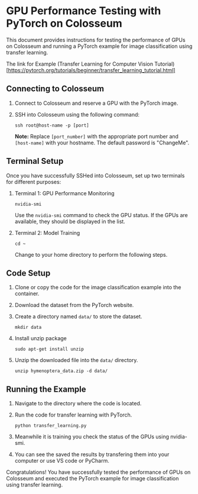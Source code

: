 # GPU Performance Testing with PyTorch on Colosseum

This document provides instructions for testing the performance of GPUs on Colosseum and running a PyTorch example for image classification using transfer learning.

The link for Example (Transfer Learning for Computer Vision Tutorial)[https://pytorch.org/tutorials/beginner/transfer_learning_tutorial.html]

## Connecting to Colosseum

1. Connect to Colosseum and reserve a GPU with the PyTorch image.

2. SSH into Colosseum using the following command:
    ```
    ssh root@host-name -p [port]
    ```
    **Note:** Replace `[port_number]` with the appropriate port number and `[host-name]` with your hostname. The default password is "ChangeMe".

## Terminal Setup

Once you have successfully SSHed into Colosseum, set up two terminals for different purposes:

1. Terminal 1: GPU Performance Monitoring
    ```
    nvidia-smi
    ```
    Use the `nvidia-smi` command to check the GPU status. If the GPUs are available, they should be displayed in the list.

2. Terminal 2: Model Training
    ```
    cd ~
    ```
    Change to your home directory to perform the following steps.

## Code Setup

1. Clone or copy the code for the image classification example into the container.

2. Download the dataset from the PyTorch website.

3. Create a directory named `data/` to store the dataset.
    ```
    mkdir data
    ```
4. Install unzip package
    ```
    sudo apt-get install unzip
    ```

6. Unzip the downloaded file into the `data/` directory. 
    ```
    unzip hymenoptera_data.zip -d data/
    ```

## Running the Example

1. Navigate to the directory where the code is located.

2. Run the code for transfer learning with PyTorch.
    ```
    python transfer_learning.py
    ```
3. Meanwhile it is training you check the status of the GPUs using nvidia-smi. 

4. You can see the saved the results by transfering them into your computer or use VS code or PyCharm.

Congratulations! You have successfully tested the performance of GPUs on Colosseum and executed the PyTorch example for image classification using transfer learning.